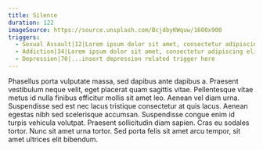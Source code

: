 ```yaml
---
title: Silence
duration: 122
imageSource: https://source.unsplash.com/BcjdbyKWquw/1600x900
triggers:
  - Sexual Assault|12|Lorem ipsum dolor sit amet, consectetur adipiscing elit. Donec vitae commodo neque. Curabitur euismod velit et laoreet condimentum. Lorem ipsum dolor sit amet, consectetur adipiscing elit.
  - Addiction|34|Lorem ipsum dolor sit amet, consectetur adipiscing elit. Donec vitae commodo neque. Curabitur euismod velit et laoreet condimentum. Lorem ipsum dolor sit amet, consectetur adipiscing elit.
  - Depression|70|...insert depression related trigger here
---
```


Phasellus porta vulputate massa, sed dapibus ante dapibus a. Praesent vestibulum neque velit, eget placerat quam sagittis vitae. Pellentesque vitae metus id nulla finibus efficitur mollis sit amet leo. Aenean vel diam urna. Suspendisse sed est nec lacus tristique consectetur at quis lacus. Aenean egestas nibh sed scelerisque accumsan. Suspendisse congue enim id turpis vehicula volutpat. Praesent sollicitudin diam sapien. Cras eu sodales tortor. Nunc sit amet urna tortor. Sed porta felis sit amet arcu tempor, sit amet ultrices elit bibendum.
